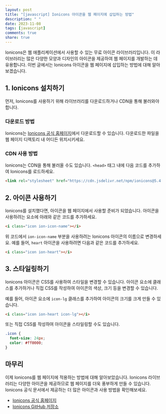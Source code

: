 ```yaml
---
layout: post
title: "[javascript] Ionicons 아이콘을 웹 페이지에 삽입하는 방법"
description: " "
date: 2023-11-08
tags: [javascript]
comments: true
share: true
---
```


Ionicons은 웹 애플리케이션에서 사용할 수 있는 무료 아이콘 라이브러리입니다. 이 라이브러리는 많은 다양한 모양과 디자인의 아이콘을 제공하여 웹 페이지를 개발하는 데 유용합니다. 이번 글에서는 Ionicons 아이콘을 웹 페이지에 삽입하는 방법에 대해 알아보겠습니다.

## 1. Ionicons 설치하기

먼저, Ionicons를 사용하기 위해 라이브러리를 다운로드하거나 CDN을 통해 불러와야 합니다.

### 다운로드 방법

Ionicons는 [Ionicons 공식 홈페이지](https://ionicons.com/)에서 다운로드할 수 있습니다. 다운로드한 파일을 웹 페이지 디렉토리 내 어디든 위치시키세요.

### CDN 사용 방법

Ionicons는 CDN을 통해 불러올 수도 있습니다. `<head>` 태그 내에 다음 코드를 추가하여 Ionicons를 로드하세요.

```html
<link rel="stylesheet" href="https://cdn.jsdelivr.net/npm/ionicons@5.4.0/dist/ionicons.min.css">
```

## 2. 아이콘 사용하기

Ionicons를 설치했다면, 아이콘을 웹 페이지에서 사용할 준비가 되었습니다. 아이콘을 사용하려는 요소에 아래와 같은 코드를 추가하세요.

```html
<i class="icon ion-icon-name"></i>
```

위 코드에서 `ion-icon-name` 부분을 사용하려는 Ionicons 아이콘의 이름으로 변경하세요. 예를 들어, `heart` 아이콘을 사용하려면 다음과 같은 코드를 추가하세요.

```html
<i class="icon ion-heart"></i>
```

## 3. 스타일링하기

Ionicons 아이콘은 CSS를 사용하여 스타일을 변경할 수 있습니다. 아이콘 요소에 클래스를 추가하거나 직접 CSS를 작성하여 아이콘의 색상, 크기 등을 변경할 수 있습니다.

예를 들어, 아이콘 요소에 `icon-lg` 클래스를 추가하여 아이콘의 크기를 크게 만들 수 있습니다.

```html
<i class="icon ion-heart icon-lg"></i>
```

또는 직접 CSS를 작성하여 아이콘을 스타일링할 수도 있습니다.

```css
.icon {
  font-size: 24px;
  color: #ff0000;
}
```

## 마무리

이제 Ionicons를 웹 페이지에 적용하는 방법에 대해 알아보았습니다. Ionicons 라이브러리는 다양한 아이콘을 제공하므로 웹 페이지를 더욱 풍부하게 만들 수 있습니다. Ionicons 공식 문서에서 제공하는 더 많은 아이콘과 사용 방법을 확인해보세요.

- [Ionicons 공식 홈페이지](https://ionicons.com/)
- [Ionicons GitHub 저장소](https://github.com/ionic-team/ionicons)